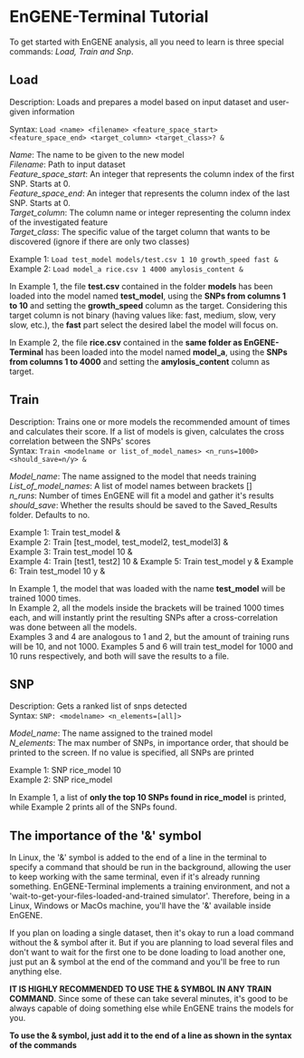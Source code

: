 # EnGENE-Terminal Tutorial

To get started with EnGENE analysis, all you need to learn is three special commands: *Load, Train and Snp*.

## Load

Description: Loads and prepares a model based on input dataset and user-given information

Syntax: `Load <name> <filename> <feature_space_start> <feature_space_end> <target_column> <target_class>? &`

*Name*: The name to be given to the new model  
*Filename*: Path to input dataset  
*Feature_space_start*: An integer that represents the column index of the first SNP. Starts at 0.  
*Feature_space_end*: An integer that represents the column index of the last SNP. Starts at 0.  
*Target_column*: The column name or integer representing the column index of the investigated feature  
*Target_class*: The specific value of the target column that wants to be discovered (ignore if there are only two classes)

Example 1: `Load test_model models/test.csv 1 10 growth_speed fast &`  
Example 2: `Load model_a rice.csv 1 4000 amylosis_content &`

In Example 1, the file **test.csv** contained in the folder **models** has been loaded into the model named **test_model**, using the **SNPs from columns 1 to 10** and setting the **growth_speed** column as the target. Considering this target column is not binary (having values like: fast, medium, slow, very slow, etc.), the **fast** part select the desired label the model will focus on.

In Example 2, the file **rice.csv** contained in the **same folder as EnGENE-Terminal** has been loaded into the model named **model_a**, using the **SNPs from columns 1 to 4000** and setting the **amylosis_content** column as target.

## Train

Description: Trains one or more models the recommended amount of times and calculates their score. If a list of models is given, calculates the cross correlation between the SNPs' scores  
Syntax: `Train <modelname or list_of_model_names> <n_runs=1000> <should_save=n/y> &`

*Model_name*: The name assigned to the model that needs training  
*List_of_model_names*: A list of model names between brackets []  
*n_runs*: Number of times EnGENE will fit a model and gather it's results
*should_save*: Whether the results should be saved to the Saved_Results folder. Defaults to no.

Example 1: Train test_model &  
Example 2: Train [test_model, test_model2, test_model3] &  
Example 3: Train test_model 10 &  
Example 4: Train [test1, test2] 10 &
Example 5: Train test_model y &
Example 6: Train test_model 10 y &

In Example 1, the model that was loaded with the name **test_model** will be trained 1000 times.  
In Example 2, all the models inside the brackets will be trained 1000 times each, and will instantly print the resulting SNPs after a cross-correlation was done between all the models.   
Examples 3 and 4 are analogous to 1 and 2, but the amount of training runs will be 10, and not 1000.
Examples 5 and 6 will train test_model for 1000 and 10 runs respectively, and both will save the results to a file.

## SNP
Description: Gets a ranked list of snps detected  
Syntax: `SNP: <modelname> <n_elements=[all]>`

*Model_name*: The name assigned to the trained model  
*N_elements*: The max number of SNPs, in importance order, that should be printed to the screen. If no value is 	specified, all SNPs are printed

Example 1: SNP rice_model 10  
Example 2: SNP rice_model

In Example 1, a list of **only the top 10 SNPs found in rice_model** is printed, while Example 2 prints all of the SNPs found.

## The importance of the '&' symbol
In Linux, the '&' symbol is added to the end of a line in the terminal to specify a command that should be run in the background, allowing the user to keep working with the same terminal, even if it's already running something. EnGENE-Terminal implements a training environment, and not a 'wait-to-get-your-files-loaded-and-trained simulator'. Therefore, being in a Linux, Windows or MacOs machine, you'll have the '&' available inside EnGENE.

If you plan on loading a single dataset, then it's okay to run a load command without the & symbol after it. But if you are planning to load several files and don't want to wait for the first one to be done loading to load another one, just put an & symbol at the end of the command and you'll be free to run anything else.

**IT IS HIGHLY RECOMMENDED TO USE THE & SYMBOL IN ANY TRAIN COMMAND**. Since some of these can take several minutes, it's good to be always capable of doing something else while EnGENE trains the models for you. 

**To use the & symbol, just add it to the end of a line as shown in the syntax of the commands**
